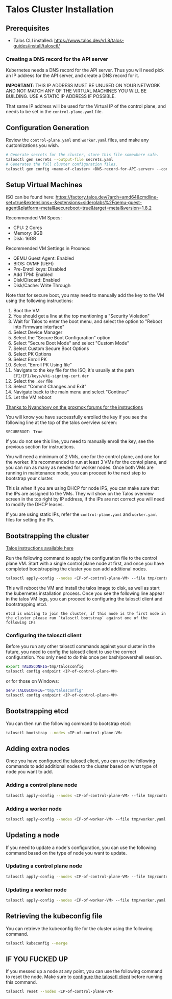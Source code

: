 # Talos Cluster Installation


## Prerequisites

- Talos CLI installed: https://www.talos.dev/v1.8/talos-guides/install/talosctl/

### Creating a DNS record for the API server

Kubernetes needs a DNS record for the API server.
Thus you will need pick an IP address for the API server, and create a DNS record for it.

**IMPORTANT**: THIS IP ADDRESS MUST BE UNUSED ON YOUR NETWORK AND NOT MATCH ANY OF THE VIRTUAL MACHINES YOU WILL BE BUILDING. USE A STATIC IP ADDRESS IF POSSIBLE.

That same IP address will be used for the Virtual IP of the control plane, and needs to be set in the `control-plane.yaml` file.

## Configuration Generation

Review the `control-plane.yaml` and `worker.yaml` files, and make any customizations you wish.

```bash
# Generate secrets for the cluster, store this file somewhere safe.
talosctl gen secrets --output-file secrets.yaml
# Generates the full cluster configuration files.
talosctl gen config <name-of-cluster> <DNS-record-for-API-server> --config-patch-control-plane @talos/control-plane.yaml --config-patch-worker @talos/worker.yaml --with-secrets secrets.yaml --output-dir tmp
```

## Setup Virtual Machines

ISO can be found here: https://factory.talos.dev/?arch=amd64&cmdline-set=true&extensions=-&extensions=siderolabs%2Fqemu-guest-agent&platform=metal&secureboot=true&target=metal&version=1.8.2

Recommended VM Specs:

- CPU: 2 Cores
- Memory: 8GB
- Disk: 16GB


Recommended VM Settings in Proxmox:

- QEMU Guest Agent: Enabled
- BIOS: OVMF (UEFI)
- Pre-Enroll keys: Disabled
- Add TPM: Enabled
- Disk/Discard: Enabled
- Disk/Cache: Write Through

Note that for secure boot, you may need to manually add the key to the VM using the following instructions:

1. Boot the VM
1. You should get a line at the top mentioning a "Security Violation"
1. Wait for Talos to enter the boot menu, and select the option to "Reboot into Firmware interface"
1. Select Device Manager
1. Select the "Secure Boot Configuration" option
1. Select "Secure Boot Mode" and select "Custom Mode"
1. Select Custom Secure Boot Options
1. Select PK Options
1. Select Enroll PK
1. Select "Enroll PK Using file"
1. Navigate to the key file for the ISO, it's usually at the path `EFI/EFI/keys/uki-signing-cert.der`
1. Select the `.der` file
1. Select "Commit Changes and Exit"
1. Navigate back to the main menu and select "Continue"
1. Let the VM reboot

[Thanks to Nyanchovy on the proxmox forums for the instructions](https://forum.proxmox.com/threads/enroll-custom-secureboot-keys.151443/post-690267)

You will know you have successfully enrolled the key if you see the following line at the top of the talos overview screen:

```
SECUREBOOT: True
```

If you do not see this line, you need to manually enroll the key, see the previous section for instructions.

You will need a minimum of 2 VMs, one for the control plane, and one for the worker.
It's recommended to run at least 3 VMs for the contol plane, and you can run as many as needed for worker nodes.
Once both VMs are running in maintenance mode, you can proceed to the next step to bootstrap your cluster.

This is when if you are using DHCP for node IPS, you can make sure that the IPs are assigned to the VMs.
They will show on the Talos overview screen in the top right by IP address, if the IPs are not correct you will need to modify the DHCP leases.

If you are using static IPs, refer the `control-plane.yaml` and `worker.yaml` files for setting the IPs.

## Bootstrapping the cluster

[Talos instructions available here](https://www.talos.dev/v1.8/talos-guides/install/virtualized-platforms/proxmox/#create-control-plane-node)

Run the following command to apply the configuration file to the control plane VM.
Start with a single control plane node at first, and once you have completed bootstrapping the cluster you can add additional nodes.

```bash
talosctl apply-config --nodes <IP-of-control-plane-VM> --file tmp/control-plane.yaml --insecure
```

This will reboot the VM and install the talos image to disk, as well as start the kubernetes installation process.
Once you see the following line appear in the talos VM logs, you can proceed to configuring the talosctl client and bootstrapping etcd.

```
etcd is waiting to join the cluster, if this node is the first node in the cluster please run `talosctl bootstrap` against one of the following IPs
```

### Configuring the talosctl client

Before you run any other talosctl commands against your cluster in the future, you need to config the talosctl client to use the correct configuration.
You only need to do this once per bash/powershell session.

```bash
export TALOSCONFIG=tmp/talosconfig
talosctl config endpoint <IP-of-control-plane-VM>
```

or for those on Windows:

```powershell
$env:TALOSCONFIG="tmp/talosconfig"
talosctl config endpoint <IP-of-control-plane-VM>
```

## Bootstrapping etcd

You can then run the following command to bootstrap etcd:

```bash
talosctl bootstrap --nodes <IP-of-control-plane-VM>
```

## Adding extra nodes

Once you have [configured the talosctl client](#Configuring-the-talosctl-client), you can use the following commands to add additional nodes to the cluster based on what type of node you want to add.

### Adding a control plane node

```bash
talosctl apply-config --nodes <IP-of-control-plane-VM> --file tmp/controlplane.yaml --insecure
```

### Adding a worker node

```bash
talosctl apply-config --nodes <IP-of-worker-VM> --file tmp/worker.yaml --insecure
```

## Updating a node

If you need to update a node's configuration, you can use the following command based on the type of node you want to update.

### Updating a control plane node

```bash
talosctl apply-config --nodes <IP-of-control-plane-VM> --file tmp/controlplane.yaml
```

### Updating a worker node

```bash
talosctl apply-config --nodes <IP-of-worker-VM> --file tmp/worker.yaml
```

## Retrieving the kubeconfig file

You can retrieve the kubeconfig file for the cluster using the following command.

```bash
talosctl kubeconfig --merge
```


## IF YOU FUCKED UP

If you messed up a node at any point, you can use the following command to reset the node.
Make sure to [configure the talosctl client](#Configuring-the-talosctl-client) before running this command.

```bash
talosctl reset --nodes <IP-of-control-plane-VM>
```
